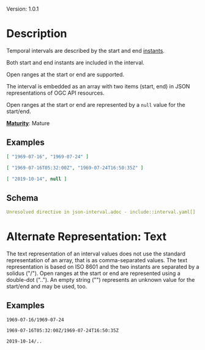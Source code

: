 Version: 1.0.1

# Description

Temporal intervals are described by the start and end
[instants](instant.adoc).

Both start and end instants are included in the interval.

Open ranges at the start or end are supported.

The interval is embedded as an array with two items (start, end) in JSON
representations of OGC API resources.

Open ranges at the start or end are represented by a `null` value for
the start/end.

[**Maturity**](https://github.com/cportele/ogcapi-building-blocks#building-block-maturity):
Mature

## Examples

``` JSON
[ "1969-07-16", "1969-07-24" ]
```

``` JSON
[ "1969-07-16T05:32:00Z", "1969-07-24T16:50:35Z" ]
```

``` JSON
[ "2019-10-14", null ]
```

## Schema

``` YAML
Unresolved directive in json-interval.adoc - include::interval.yaml[]
```

# Alternate Representation: Text

The text representation of an interval values does not use the standard
representation of an array, that is as comma-separated values. The text
representation is based on ISO 8601 and the two instants are separated
by a solidus ("/"). Open ranges at the start or end are represented
using a double-dot (".."). An empty string ("") represents an unknown
value for the start/end and may be used, too.

## Examples

``` TEXT
1969-07-16/1969-07-24
```

``` TEXT
1969-07-16T05:32:00Z/1969-07-24T16:50:35Z
```

``` TEXT
2019-10-14/..
```
